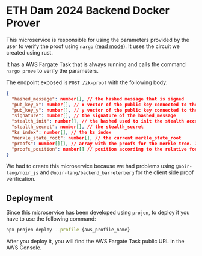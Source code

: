 # ETH Dam 2024 Backend Docker Prover

This microservice is responsible for using the parameters provided by the user to verify the proof using `nargo` ([read mode](https://noir-lang.org/)). It uses the circuit we created using rust.

It has a AWS Fargate Task that is always running and calls the command `nargo prove` to verify the parameters.

The endpoint exposed is `POST /zk-proof` with the following body: 

```json
{
  "hashed_message": number[], // the hashed message that is signed
  "pub_key_x": number[], // x vector of the public key connected to the account that signed
  "pub_key_y": number[], // y vector of the public key connected to the account that signed
  "signature": number[], // the signature of the hashed_message
  "stealth_init": number[], // the hashed used to init the stealth account
  "stealth_secret": number[], // the stealth_secret
  "ks_index": number[], // the ks_index
  "merkle_state_root": number[], // the current merkle_state_root
  "proofs": number[][], // array with the proofs for the merkle tree. It's an array of array, with max 3 proofs
  "proofs_position": number[] // position according to the relative for the sibiling 
}
```

We had to create this microservice because we had problems using `@noir-lang/noir_js` and `@noir-lang/backend_barretenberg` for the client side proof verification.

## Deployment

Since this microservice has been developed using `projen`, to deploy it you have to use the following command:

```bash
npx projen deploy --profile {aws_profile_name}
```

After you deploy it, you will find the AWS Fargate Task public URL in the AWS Console.